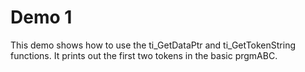 # Demo 1

This demo shows how to use the ti_GetDataPtr and ti_GetTokenString functions. It prints out the first two tokens in the basic prgmABC.
